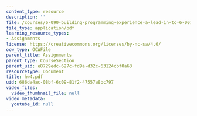 ```yaml
---
content_type: resource
description: ''
file: /courses/6-090-building-programming-experience-a-lead-in-to-6-001-january-iap-2005/686da4ac08bf6c0981f247557a8bc797_hw4.pdf
file_type: application/pdf
learning_resource_types:
- Assignments
license: https://creativecommons.org/licenses/by-nc-sa/4.0/
ocw_type: OCWFile
parent_title: Assignments
parent_type: CourseSection
parent_uid: e8729edc-627c-fd9a-d32c-63124cbf0a63
resourcetype: Document
title: hw4.pdf
uid: 686da4ac-08bf-6c09-81f2-47557a8bc797
video_files:
  video_thumbnail_file: null
video_metadata:
  youtube_id: null
---
```

